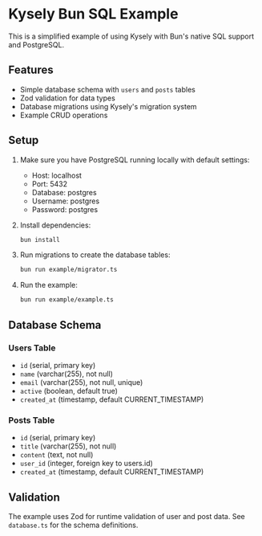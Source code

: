 # Kysely Bun SQL Example

This is a simplified example of using Kysely with Bun's native SQL support and PostgreSQL.

## Features

- Simple database schema with `users` and `posts` tables
- Zod validation for data types
- Database migrations using Kysely's migration system
- Example CRUD operations

## Setup

1. Make sure you have PostgreSQL running locally with default settings:

   - Host: localhost
   - Port: 5432
   - Database: postgres
   - Username: postgres
   - Password: postgres

2. Install dependencies:

   ```bash
   bun install
   ```

3. Run migrations to create the database tables:

   ```bash
   bun run example/migrator.ts
   ```

4. Run the example:
   ```bash
   bun run example/example.ts
   ```

## Database Schema

### Users Table

- `id` (serial, primary key)
- `name` (varchar(255), not null)
- `email` (varchar(255), not null, unique)
- `active` (boolean, default true)
- `created_at` (timestamp, default CURRENT_TIMESTAMP)

### Posts Table

- `id` (serial, primary key)
- `title` (varchar(255), not null)
- `content` (text, not null)
- `user_id` (integer, foreign key to users.id)
- `created_at` (timestamp, default CURRENT_TIMESTAMP)

## Validation

The example uses Zod for runtime validation of user and post data. See `database.ts` for the schema definitions.
